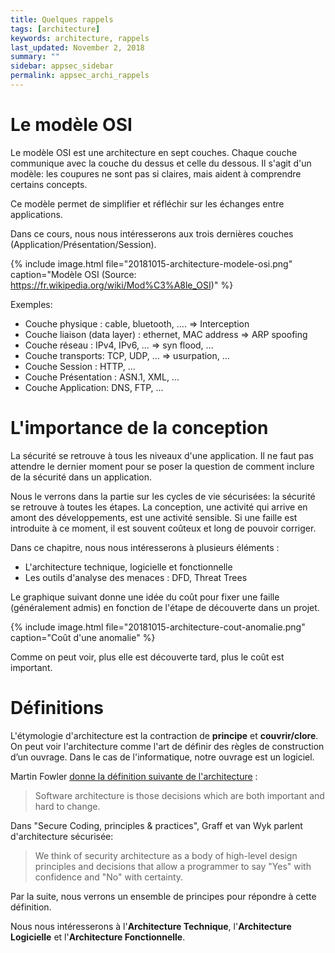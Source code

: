 ```yaml
---
title: Quelques rappels
tags: [architecture]
keywords: architecture, rappels
last_updated: November 2, 2018
summary: ""
sidebar: appsec_sidebar
permalink: appsec_archi_rappels
---
```


# Le modèle OSI

Le modèle OSI est une architecture en sept couches. Chaque couche communique avec la couche du dessus et celle du dessous. Il s'agit d'un modèle: les coupures ne sont pas si claires, mais aident à comprendre certains concepts.

Ce modèle permet de simplifier et réfléchir sur les échanges entre applications.

Dans ce cours, nous nous intéresserons aux trois dernières couches (Application/Présentation/Session).

{% include image.html file="20181015-architecture-modele-osi.png" caption="Modèle OSI (Source: https://fr.wikipedia.org/wiki/Mod%C3%A8le_OSI)" %}

Exemples:
 - Couche physique : cable, bluetooth, …. ⇒ Interception
 - Couche liaison (data layer) : ethernet, MAC address ⇒ ARP spoofing
 - Couche réseau : IPv4, IPv6, … => syn flood, ...
 - Couche transports: TCP, UDP, … => usurpation, ...
 - Couche Session : HTTP, ...
 - Couche Présentation : ASN.1, XML, ...
 - Couche Application: DNS, FTP, ...

# L'importance de la conception

La sécurité se retrouve à tous les niveaux d'une application. Il ne faut pas attendre le dernier moment pour se poser la question de comment inclure de la sécurité dans un application.

Nous le verrons dans la partie sur les cycles de vie sécurisées: la sécurité se retrouve à toutes les étapes.
La conception, une activité qui arrive en amont des développements, est une activité sensible. Si une faille est introduite à ce moment, il est souvent coûteux et long de pouvoir corriger.

Dans ce chapitre, nous nous intéresserons à plusieurs éléments :
 - L'architecture technique, logicielle et fonctionnelle
 - Les outils d'analyse des menaces : DFD, Threat Trees

Le graphique suivant donne une idée du coût pour fixer une faille (généralement admis) en fonction de l'étape de découverte dans un projet.

{% include image.html file="20181015-architecture-cout-anomalie.png" caption="Coût d'une anomalie" %}

Comme on peut voir, plus elle est découverte tard, plus le coût est important.

# Définitions

L'étymologie d'architecture est la contraction de **principe** et **couvrir/clore**. On peut voir l'architecture comme l'art de définir des règles de construction d’un ouvrage. Dans le cas de l'informatique, notre ouvrage est un logiciel.

Martin Fowler [donne la définition suivante de l'architecture](https://youtu.be/DngAZyWMGR0) :
> Software architecture is those decisions which are both important and hard to change.

Dans "Secure Coding, principles & practices", Graff et van Wyk parlent d'architecture sécurisée:
> We think of security architecture as a body of high-level design principles and decisions that allow a programmer to say "Yes" with confidence and "No" with certainty.

Par la suite, nous verrons un ensemble de principes pour répondre à cette définition.

Nous nous intéresserons à l'**Architecture Technique**, l'**Architecture Logicielle** et l'**Architecture Fonctionnelle**.
